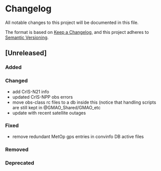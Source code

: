 # Changelog

All notable changes to this project will be documented in this file.

The format is based on [Keep a Changelog](https://keepachangelog.com/en/1.0.0/),
and this project adheres to [Semantic Versioning](https://semver.org/spec/v2.0.0.html).

## [Unreleased]

### Added

### Changed

- add CrIS-N21 info
- updated CrIS-NPP obs errors
- move obs-class rc files to a db inside this
  (notice that handling scripts are still kept 
  in @GMAO_Shared/GMAO_etc
- update with recent satellite outages

### Fixed

- remove redundant MetOp gps entries in convinfo DB active files
### Removed

### Deprecated

